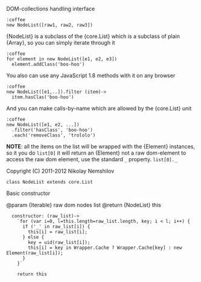 DOM-collections handling interface

    :coffee
    new NodeList([raw1, raw2, raw3])

{NodeList} is a subclass of the {core.List} which is a
subclass of plain {Array}, so you can simply iterate
through it

    :coffee
    for element in new NodeList([e1, e2, e3])
      element.addClass('boo-hoo')

You also can use any JavaScript 1.8 methods with it
on any browser

    :coffee
    new NodeList([e1,..]).filter (item)->
      item.hasClas('boo-hoo')

And you can make calls-by-name which are allowed by the
{core.List} unit

    :coffee
    new NodeList([e1, e2, ...])
      .filter('hasClass', 'boo-hoo')
      .each('removeClass', 'trololo')

__NOTE__: all the items on the list will be wrapped with
      the {Element} instances, so it you do `list[0]`
      it will return an {Element} not a raw dom-element
      to access the raw dom element, use the standard
      `_` property. `list[0]._`

Copyright (C) 2011-2012 Nikolay Nemshilov

```coffee-aside
class NodeList extends core.List
```

Basic constructor

@param {Iterable} raw dom nodes list
@return {NodeList} this

```coffee-aside
  constructor: (raw_list)->
    `for (var i=0, l=this.length=raw_list.length, key; i < l; i++) {
      if ('_' in raw_list[i]) {
        this[i] = raw_list[i];
      } else {
        key = uid(raw_list[i]);
        this[i] = key in Wrapper.Cache ? Wrapper.Cache[key] : new Element(raw_list[i]);
      }
    }`

    return this
```
